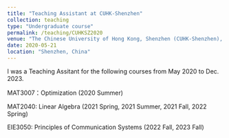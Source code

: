 ```yaml
---
title: "Teaching Assistant at CUHK-Shenzhen"
collection: teaching
type: "Undergraduate course"
permalink: /teaching/CUHKSZ2020
venue: "The Chinese University of Hong Kong, Shenzhen (CUHK-Shenzhen), School of Science and Engineering"
date: 2020-05-21
location: "Shenzhen, China"
---
```


I was a Teaching Assitant for the following courses from May 2020 to Dec. 2023. 

MAT3007：Optimization (2020 Summer)

MAT2040: Linear Algebra (2021 Spring, 2021 Summer, 2021 Fall, 2022 Spring)

EIE3050: Principles of Communication Systems (2022 Fall, 2023 Fall)

